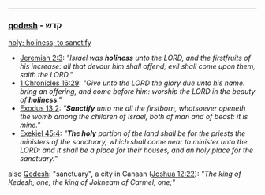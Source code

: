---

### [qodesh](/keys/QDSh) - קדש
[holy; holiness; to sanctify](https://biblehub.com/hebrew/kodesh_6944.htm)

- [Jeremiah 2:3](https://biblehub.com/jeremiah/2-3.htm): *"Israel was **holiness** unto the LORD, and the firstfruits of his increase: all that devour him shall offend; evil shall come upon them, saith the LORD."*
- [1 Chronicles 16:29](https://biblehub.com/1_chronicles/16-29.htm): *"Give unto the LORD the glory due unto his name: bring an offering, and come before him: worship the LORD in the beauty of **holiness**."*
- [Exodus 13:2](https://biblehub.com/exodus/13-2.htm): *"**Sanctify** unto me all the firstborn, whatsoever openeth the womb among the children of Israel, both of man and of beast: it is mine."*
- [Exekiel 45:4](https://biblehub.com/exekiel/45-4.htm): *"**The holy** portion of the land shall be for the priests the ministers of the sanctuary, which shall come near to minister unto the LORD: and it shall be a place for their houses, and an holy place for the sanctuary."*

also [Qedesh](https://biblehub.com/hebrew/6943.htm): "sanctuary", a city in Canaan ([Joshua 12:22](https://biblehub.com/joshua/12-22.htm)): *"The king of Kedesh, one; the king of Jokneam of Carmel, one;"*


